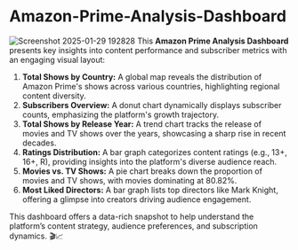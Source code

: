 # Amazon-Prime-Analysis-Dashboard
![Screenshot 2025-01-29 192828](https://github.com/user-attachments/assets/413413d3-575e-4343-b2d9-656c2cba4285)
This **Amazon Prime Analysis Dashboard** presents key insights into content performance and subscriber metrics with an engaging visual layout:

1. **Total Shows by Country:** A global map reveals the distribution of Amazon Prime's shows across various countries, highlighting regional content diversity.
2. **Subscribers Overview:** A donut chart dynamically displays subscriber counts, emphasizing the platform's growth trajectory.
3. **Total Shows by Release Year:** A trend chart tracks the release of movies and TV shows over the years, showcasing a sharp rise in recent decades.
4. **Ratings Distribution:** A bar graph categorizes content ratings (e.g., 13+, 16+, R), providing insights into the platform's diverse audience reach.
5. **Movies vs. TV Shows:** A pie chart breaks down the proportion of movies and TV shows, with movies dominating at 80.82%.
6. **Most Liked Directors:** A bar graph lists top directors like Mark Knight, offering a glimpse into creators driving audience engagement.

This dashboard offers a data-rich snapshot to help understand the platform’s content strategy, audience preferences, and subscription dynamics. 🎬📈

